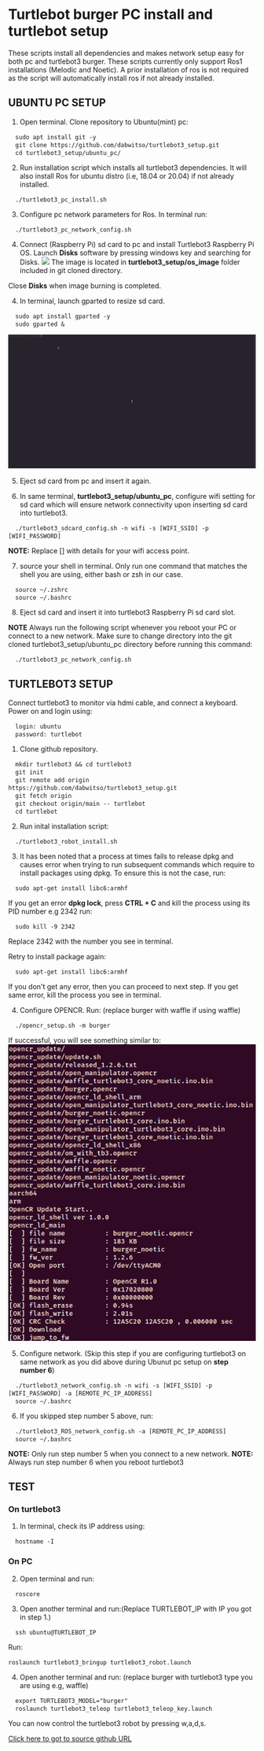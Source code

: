# Turtlebot burger PC install and turtlebot setup

These scripts install all dependencies and makes network setup easy for both pc and turtlebot3 burger. These scripts currently only support Ros1 installations (Melodic and Noetic). A prior installation of ros is not required as the script will automatically install ros if not already installed.

## UBUNTU PC SETUP

1. Open terminal. Clone repository to Ubuntu(mint) pc:
```
  sudo apt install git -y
  git clone https://github.com/dabwitso/turtlebot3_setup.git
  cd turtlebot3_setup/ubuntu_pc/
```
2. Run installation script which installs all turtlebot3 dependencies. It will also install Ros for ubuntu distro (i.e, 18.04 or 20.04) if not already installed.
```
  ./turtlebot3_pc_install.sh
```

3. Configure pc network parameters for Ros. In terminal run:
```
  ./turtlebot3_pc_network_config.sh
```

4. Connect (Raspberry Pi) sd card to pc and install Turtlebot3 Raspberry Pi OS. Launch **Disks** software by pressing windows key and searching for Disks.
![](assets/burn_image.gif)
The image is located in **turtlebot3_setup/os_image** folder included in git cloned directory.

Close **Disks** when image burning is completed.

4. In terminal, launch gparted to resize sd card.
```
  sudo apt install gparted -y
  sudo gparted &
```
![](assets/resizing.gif)

5. Eject sd card from pc and insert it again.

6. In same terminal, **turtlebot3_setup/ubuntu_pc**, configure wifi setting for sd card which will ensure network connectivity upon inserting sd card into turtlebot3.
```
  ./turtlebot3_sdcard_config.sh -n wifi -s [WIFI_SSID] -p [WIFI_PASSWORD]
```
**NOTE:** Replace [] with details for your wifi access point.

7. source your shell in terminal. Only run one command that matches the shell you are using, either bash or zsh in our case.
```
  source ~/.zshrc
  source ~/.bashrc
```
8. Eject sd card and insert it into turtlebot3 Raspberry Pi sd card slot.

**NOTE** Always run the following script whenever you reboot your PC or connect to a new network. Make sure to change directory into the git cloned turtlebot3_setup/ubuntu_pc directory before running this command:
```
  ./turtlebot3_pc_network_config.sh
```

## TURTLEBOT3 SETUP
Connect turtlebot3 to monitor via hdmi cable, and connect a keyboard. Power on and login using:
```
  login: ubuntu
  password: turtlebot
```

1. Clone github repository.
```
  mkdir turtlebot3 && cd turtlebot3
  git init
  git remote add origin https://github.com/dabwitso/turtlebot3_setup.git
  git fetch origin
  git checkout origin/main -- turtlebot
  cd turtlebot

```
2. Run inital installation script:
```
  ./turtlebot3_robot_install.sh
```

3. It has been noted that a process at times fails to release dpkg and causes error when trying to run subsequent commands which require to install packages using dpkg. To ensure this is not the case, run:
```
  sudo apt-get install libc6:armhf
```

If you get an error **dpkg lock**, press **CTRL + C** and kill the process using its PID number e.g 2342 run:
```
  sudo kill -9 2342
```
Replace 2342 with the number you see in terminal.

Retry to install package again:
```
  sudo apt-get install libc6:armhf
```
If you don't get any error, then you can proceed to next step. If you get same error, kill the process you see in terminal.

4. Configure OPENCR. Run: (replace burger with waffle if using waffle)
```
  ./opencr_setup.sh -m burger
```
If successful, you will see something similar to:
![](assets/opencr_img.png)

5. Configure network. (Skip this step if you are configuring turtlebot3 on same network as you did above during Ubunut pc setup on **step number 6**)
```
  ./turtlebot3_network_config.sh -n wifi -s [WIFI_SSID] -p [WIFI_PASSWORD] -a [REMOTE_PC_IP_ADDRESS]
  source ~/.bashrc
```
6. If you skipped step number 5 above, run:
```
  ./turtlebot3_ROS_network_config.sh -a [REMOTE_PC_IP_ADDRESS]
  source ~/.bashrc
```

**NOTE:** Only run step number 5 when you connect to a new network.
**NOTE:** Always run step number 6 when you reboot turtlebot3



## TEST

### On turtlebot3
1. In terminal, check its IP address using:
```
  hostname -I
```
### On PC
2. Open terminal and run:
```
  roscore
```
3. Open another terminal and run:(Replace TURTLEBOT_IP with IP you got in step 1.)
```
  ssh ubuntu@TURTLEBOT_IP
```

Run:
```
roslaunch turtlebot3_bringup turtlebot3_robot.launch
```

4. Open another terminal and run: (replace burger with turtlebot3 type you are using e.g, waffle)
```
  export TURTLEBOT3_MODEL="burger"
  roslaunch turtlebot3_teleop turtlebot3_teleop_key.launch
```

You can now control the turtlebot3 robot by pressing w,a,d,s.

[Click here to got to source github URL](https://github.com/dabwitso/turtlebot3_setup)
